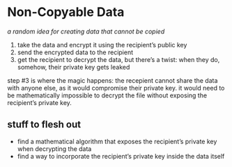 # Non-Copyable Data

*a random idea for creating data that cannot be copied*

1. take the data and encrypt it using the recipient’s public key
2. send the encrypted data to the recipient
3. get the recipient to decrypt the data, but there’s a twist: when they do, somehow, their private key gets leaked

step #3 is where the magic happens: the recepient cannot share the data with anyone else, as it would compromise their private key. it would need to be mathematically impossible to decrypt the file without exposing the recipient’s private key.

## stuff to flesh out

- find a mathematical algorithm that exposes the recipient’s private key when decrypting the data
- find a way to incorporate the recipient’s private key inside the data itself